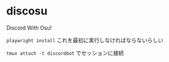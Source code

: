 # discosu
Discord With Osu!

`playwright install`
これを最初に実行しなければならないらしい

`tmux attach -t discordbot`
でセッションに接続